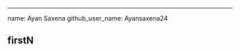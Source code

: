 <!-- Challenge 8 -->
---
name: Ayan Saxena
github_user_name: Ayansaxena24
<!-- Writing this comment for Challenge 9, i.e. making changes in this file -->
firstN
---